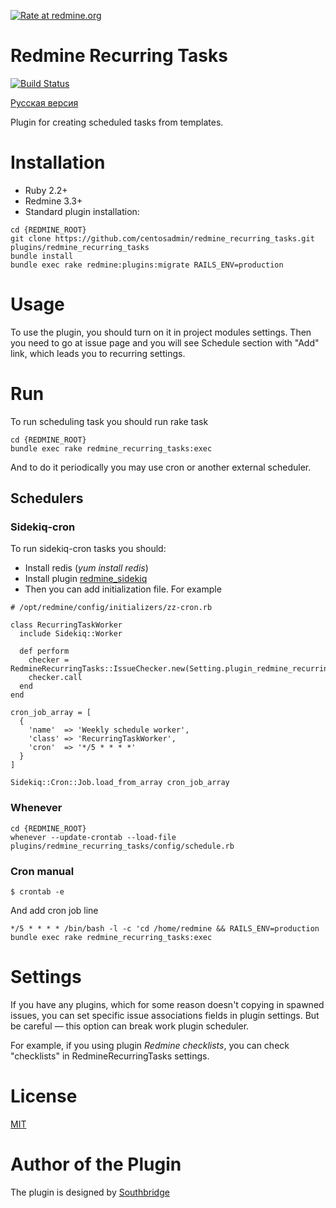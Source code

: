 [![Rate at redmine.org](http://img.shields.io/badge/rate%20at-redmine.org-blue.svg?style=flat)](http://www.redmine.org/plugins/redmine_recurring_tasks)
# Redmine Recurring Tasks

[![Build Status](https://travis-ci.org/centosadmin/redmine_recurring_tasks.svg?branch=master)](https://travis-ci.org/centosadmin/redmine_recurring_tasks)

[Русская версия](README-RU.md)

Plugin for creating scheduled tasks from templates.

# Installation

* Ruby 2.2+
* Redmine 3.3+
* Standard plugin installation:

```
cd {REDMINE_ROOT}
git clone https://github.com/centosadmin/redmine_recurring_tasks.git plugins/redmine_recurring_tasks
bundle install
bundle exec rake redmine:plugins:migrate RAILS_ENV=production
```

# Usage

To use the plugin, you should turn on it in project modules settings. Then you need to go at issue page and you will see
Schedule section with "Add" link, which leads you to recurring settings.

# Run

To run scheduling task you should run rake task

```
cd {REDMINE_ROOT}
bundle exec rake redmine_recurring_tasks:exec
```

And to do it periodically you may use cron or another external scheduler.

## Schedulers

### Sidekiq-cron

To run sidekiq-cron tasks you should:

- Install redis (*yum install redis*)
- Install plugin [redmine_sidekiq](https://github.com/ogom/redmine_sidekiq)
- Then you can add initialization file. For example

```
# /opt/redmine/config/initializers/zz-cron.rb

class RecurringTaskWorker
  include Sidekiq::Worker

  def perform
    checker = RedmineRecurringTasks::IssueChecker.new(Setting.plugin_redmine_recurring_tasks)
    checker.call
  end
end

cron_job_array = [
  {
    'name'  => 'Weekly schedule worker',
    'class' => 'RecurringTaskWorker',
    'cron'  => '*/5 * * * *'
  }
]

Sidekiq::Cron::Job.load_from_array cron_job_array
```

### Whenever

```
cd {REDMINE_ROOT}
whenever --update-crontab --load-file plugins/redmine_recurring_tasks/config/schedule.rb
```

### Cron manual

```
$ crontab -e
```

And add cron job line

```
*/5 * * * * /bin/bash -l -c 'cd /home/redmine && RAILS_ENV=production bundle exec rake redmine_recurring_tasks:exec
```

# Settings

If you have any plugins, which for some reason doesn't copying in spawned issues, you can set specific issue associations fields in plugin settings. But be careful — this option can break work plugin scheduler.

For example, if you using plugin *Redmine checklists*, you can check "checklists" in RedmineRecurringTasks settings.

# License

[MIT](https://github.com/centosadmin/redmine_recurring_tasks/blob/master/LICENSE)

# Author of the Plugin

The plugin is designed by [Southbridge](https://southbridge.io)
